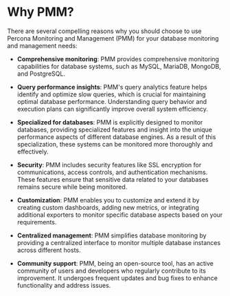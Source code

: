 # Why PMM?

There are several compelling reasons why you should choose to use Percona Monitoring and Management (PMM) for your database monitoring and management needs:

-  **Comprehensive monitoring**: PMM provides comprehensive monitoring capabilities for database systems, such as MySQL, MariaDB, MongoDB, and PostgreSQL.

-  **Query performance insights**: PMM's query analytics feature helps identify and optimize slow queries, which is crucial for maintaining optimal database performance. Understanding query behavior and execution plans can significantly improve overall system efficiency.

-  **Specialized for databases**: PMM is explicitly designed to monitor databases, providing specialized features and insight into the unique performance aspects of different database engines. As a result of this specialization, these systems can be monitored more thoroughly and effectively.

-  **Security**: PMM includes security features like SSL encryption for communications, access controls, and authentication mechanisms. These features ensure that sensitive data related to your databases remains secure while being monitored.

-  **Customization**: PMM enables you to customize and extend it by creating custom dashboards, adding new metrics, or integrating additional exporters to monitor specific database aspects based on your requirements.

-  **Centralized management**: PMM simplifies database monitoring by providing a centralized interface to monitor multiple database instances across different hosts.

-  **Community support**: PMM, being an open-source tool, has an active community of users and developers who regularly contribute to its improvement. It undergoes frequent updates and bug fixes to enhance functionality and address issues. 
